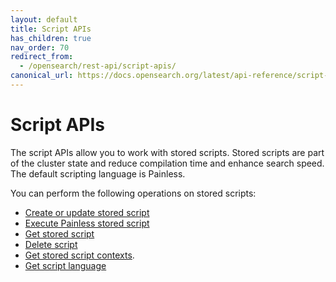 ```yaml
---
layout: default
title: Script APIs
has_children: true
nav_order: 70
redirect_from:
  - /opensearch/rest-api/script-apis/
canonical_url: https://docs.opensearch.org/latest/api-reference/script-apis/index/
---
```


# Script APIs

The script APIs allow you to work with stored scripts. Stored scripts are part of the cluster state and reduce compilation time and enhance search speed. The default scripting language is Painless.

You can perform the following operations on stored scripts:
* [Create or update stored script]({{site.url}}{{site.baseurl}}/api-reference/script-apis/create-stored-script/)
* [Execute Painless stored script]({{site.url}}{{site.baseurl}}/api-reference/script-apis/exec-stored-script/)
* [Get stored script]({{site.url}}{{site.baseurl}}/api-reference/script-apis/get-stored-script/)
* [Delete script]({{site.url}}{{site.baseurl}}/api-reference/script-apis/delete-script/)
* [Get stored script contexts]({{site.url}}{{site.baseurl}}/api-reference/script-apis/get-script-contexts/).
* [Get script language]({{site.url}}{{site.baseurl}}/api-reference/script-apis/get-script-language/)
